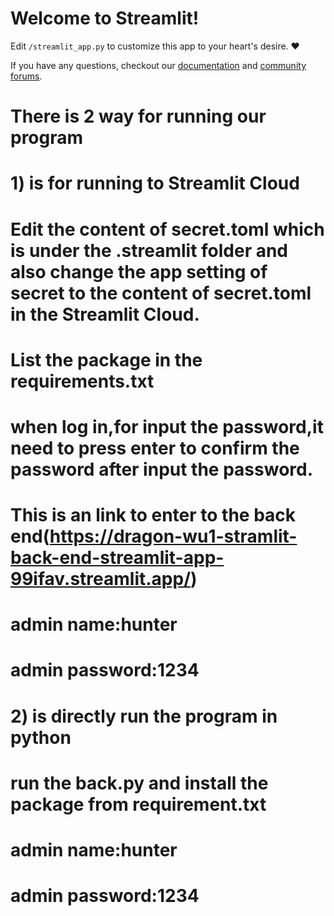 # Welcome to Streamlit!

Edit `/streamlit_app.py` to customize this app to your heart's desire. :heart:

If you have any questions, checkout our [documentation](https://docs.streamlit.io) and [community
forums](https://discuss.streamlit.io).
# There is 2 way for running our program
# 1) is for running to Streamlit Cloud
# Edit the content of secret.toml which is under the .streamlit folder and also change the app setting of secret to the content of secret.toml in the Streamlit Cloud.
# List the package in the requirements.txt
# when log in,for input the password,it need to press enter to confirm the password after input the password.
# This is an link to enter to the back end(https://dragon-wu1-stramlit-back-end-streamlit-app-99ifav.streamlit.app/)
# admin name:hunter
# admin password:1234
# 
# 2) is directly run the program in python
# run the back.py and install the package from requirement.txt
# admin name:hunter
# admin password:1234
